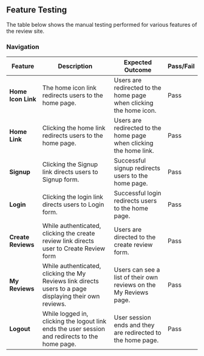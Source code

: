 ## Feature Testing
The table below shows the manual testing performed for various features of the review site.
### Navigation

|  Feature     |  Description | Expected Outcome | Pass/Fail |
|--------------|--------------|------------------|-----------|
| **Home Icon Link** | The home icon link redirects users to the home page.    | Users are redirected to the home page when clicking the home icon. | Pass      |
| **Home Link**    | Clicking the home link redirects users to the home page.         | Users are redirected to the home page when clicking the home link.   | Pass      |
| **Signup**       | Clicking the Signup link directs users to Signup form.               | Successful signup redirects users to the home page.                | Pass      |
| **Login**        | Clicking the login link directs users to Login form.                 | Successful login redirects users to the home page.               | Pass      |
| **Create Reviews** | While authenticated, clicking the create review link directs user to Create Review form                  | Users are directed to the create review form.      | Pass      |
| **My Reviews**   | While authenticated, clicking the My Reviews link directs users to a page displaying their own reviews. | Users can see a list of their own reviews on the My Reviews page.                     | Pass      |
| **Logout**       | While logged in, clicking the logout link ends the user session and redirects to the home page. | User session ends and they are redirected to the home page.         | Pass      |

